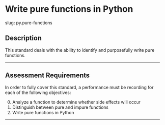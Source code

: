 # Write pure functions in Python

slug: py.pure-functions

## Description
This standard deals with the ability to identify and purposefully write pure functions.

---
## Assessment Requirements
In order to fully cover this standard, a performance must be recording for each of the following objectives:

0. Analyze a function to determine whether side effects will occur
1. Distinguish between pure and impure functions
2. Write pure functions in Python


---
